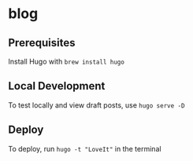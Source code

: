 # blog


## Prerequisites

Install Hugo with `brew install hugo`

## Local Development

To test locally and view draft posts, use `hugo serve -D`

## Deploy

To deploy, run `hugo -t "LoveIt"` in the terminal

